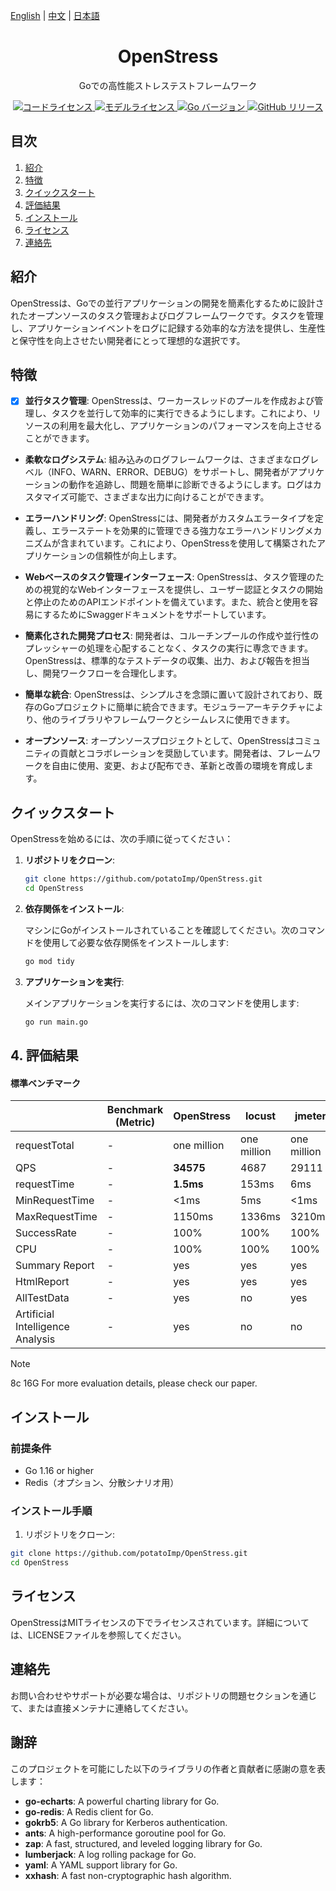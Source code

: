 [English](./README-en.md) |
[中文](./README-zh.md) |
[日本語](./README-ja.md)

<div align="center">
  <h1>OpenStress</h1>
  <p>Goでの高性能ストレステストフレームワーク</p>
  
  <a href="https://github.com/potatoImp/OpenStress/blob/main/LICENSE-CODE">
    <img alt="コードライセンス" src="https://img.shields.io/badge/Code_License-MIT-f5de53?&color=f5de53"/>
  </a>
  <a href="https://github.com/potatoImp/OpenStress/blob/main/LICENSE-MODEL">
    <img alt="モデルライセンス" src="https://img.shields.io/badge/Model_License-Model_Agreement-f5de53?&color=f5de53"/>
  </a>
  <a href="https://golang.org/doc/install">
    <img alt="Go バージョン" src="https://img.shields.io/badge/Go-%3E%3D%201.16-blue"/>
  </a>
  <a href="https://github.com/potatoImp/OpenStress/releases">
    <img alt="GitHub リリース" src="https://img.shields.io/github/v/release/potatoImp/OpenStress?color=brightgreen"/>
  </a>
</div>

## 目次

1. [紹介](#紹介)
2. [特徴](#特徴)
3. [クイックスタート](#クイックスタート)
4. [評価結果](#評価結果)
5. [インストール](#インストール)
6. [ライセンス](#ライセンス)
7. [連絡先](#連絡先)

## 紹介

OpenStressは、Goでの並行アプリケーションの開発を簡素化するために設計されたオープンソースのタスク管理およびログフレームワークです。タスクを管理し、アプリケーションイベントをログに記録する効率的な方法を提供し、生産性と保守性を向上させたい開発者にとって理想的な選択です。

## 特徴

- [x] **並行タスク管理**: OpenStressは、ワーカースレッドのプールを作成および管理し、タスクを並行して効率的に実行できるようにします。これにより、リソースの利用を最大化し、アプリケーションのパフォーマンスを向上させることができます。

- **柔軟なログシステム**: 組み込みのログフレームワークは、さまざまなログレベル（INFO、WARN、ERROR、DEBUG）をサポートし、開発者がアプリケーションの動作を追跡し、問題を簡単に診断できるようにします。ログはカスタマイズ可能で、さまざまな出力に向けることができます。

- **エラーハンドリング**: OpenStressには、開発者がカスタムエラータイプを定義し、エラーステートを効果的に管理できる強力なエラーハンドリングメカニズムが含まれています。これにより、OpenStressを使用して構築されたアプリケーションの信頼性が向上します。

- **Webベースのタスク管理インターフェース**: OpenStressは、タスク管理のための視覚的なWebインターフェースを提供し、ユーザー認証とタスクの開始と停止のためのAPIエンドポイントを備えています。また、統合と使用を容易にするためにSwaggerドキュメントをサポートしています。

- **簡素化された開発プロセス**: 開発者は、コルーチンプールの作成や並行性のプレッシャーの処理を心配することなく、タスクの実行に専念できます。OpenStressは、標準的なテストデータの収集、出力、および報告を担当し、開発ワークフローを合理化します。

- **簡単な統合**: OpenStressは、シンプルさを念頭に置いて設計されており、既存のGoプロジェクトに簡単に統合できます。モジュラーアーキテクチャにより、他のライブラリやフレームワークとシームレスに使用できます。

- **オープンソース**: オープンソースプロジェクトとして、OpenStressはコミュニティの貢献とコラボレーションを奨励しています。開発者は、フレームワークを自由に使用、変更、および配布でき、革新と改善の環境を育成します。

## クイックスタート

OpenStressを始めるには、次の手順に従ってください：

1. **リポジトリをクローン**:
   ```bash
   git clone https://github.com/potatoImp/OpenStress.git
   cd OpenStress
2. **依存関係をインストール**:

   マシンにGoがインストールされていることを確認してください。次のコマンドを使用して必要な依存関係をインストールします:
   ```bash
   go mod tidy
3. **アプリケーションを実行**:
  
   メインアプリケーションを実行するには、次のコマンドを使用します:
   ```bash
   go run main.go


## 4. 評価結果
#### 標準ベンチマーク

<div align="center">


|  | Benchmark (Metric) | OpenStress | locust | jmeter | - | - |
|---|-------------------|----------|--------|-------------|---------------|---------|
| requestTotal | - | one million | one million | one million | Dense | MoE |
| QPS | - | **34575** | 4687 | 29111 | - | - |
| requestTime | - | **1.5ms** | 153ms | 6ms | - | - |
| MinRequestTime | - | <1ms | 5ms | <1ms | - | - |
| MaxRequestTime | - | 1150ms | 1336ms | 3210ms | - | - |
| SuccessRate | - | 100% | 100% | 100% | - | - |
| CPU | - | 100% | 100% | 100% | - | - |
| Summary Report | - | yes | yes | yes | - | - |
| HtmlReport | - | yes | yes | yes | - | - |
| AllTestData | - | yes | no | yes | - | - |
| Artificial Intelligence Analysis| - | yes | no | no | - | - |








</div>

> [!NOTE]
> 8c 16G
> For more evaluation details, please check our paper. 


## インストール

### 前提条件

- Go 1.16 or higher
- Redis（オプション、分散シナリオ用）

### インストール手順

1. リポジトリをクローン:
```bash
git clone https://github.com/potatoImp/OpenStress.git
cd OpenStress
```

## ライセンス
OpenStressはMITライセンスの下でライセンスされています。詳細については、LICENSEファイルを参照してください。

## 連絡先
お問い合わせやサポートが必要な場合は、リポジトリの問題セクションを通じて、または直接メンテナに連絡してください。


## 謝辞

このプロジェクトを可能にした以下のライブラリの作者と貢献者に感謝の意を表します：

- **go-echarts**: A powerful charting library for Go.
- **go-redis**: A Redis client for Go.
- **gokrb5**: A Go library for Kerberos authentication.
- **ants**: A high-performance goroutine pool for Go.
- **zap**: A fast, structured, and leveled logging library for Go.
- **lumberjack**: A log rolling package for Go.
- **yaml**: A YAML support library for Go.
- **xxhash**: A fast non-cryptographic hash algorithm.
